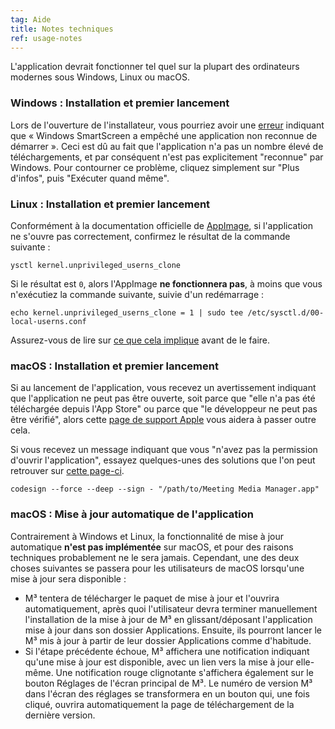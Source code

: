 ```yaml
---
tag: Aide
title: Notes techniques
ref: usage-notes
---
```


L'application devrait fonctionner tel quel sur la plupart des ordinateurs modernes sous Windows, Linux ou macOS.

### Windows : Installation et premier lancement

Lors de l'ouverture de l'installateur, vous pourriez avoir une [erreur](assets/img/other/win-smartscreen.png) indiquant que « Windows SmartScreen a empêché une application non reconnue de démarrer ». Ceci est dû au fait que l'application n'a pas un nombre élevé de téléchargements, et par conséquent n'est pas explicitement "reconnue" par Windows. Pour contourner ce problème, cliquez simplement sur "Plus d'infos", puis "Exécuter quand même".

### Linux : Installation et premier lancement

Conformément à la documentation officielle de [AppImage](https://docs.appimage.org/user-guide/troubleshooting/electron-sandboxing.html), si l'application ne s'ouvre pas correctement, confirmez le résultat de la commande suivante :

`ysctl kernel.unprivileged_userns_clone`

Si le résultat est `0`, alors l'AppImage **ne fonctionnera pas**, à moins que vous n'exécutiez la commande suivante, suivie d'un redémarrage :

`echo kernel.unprivileged_userns_clone = 1 | sudo tee /etc/sysctl.d/00-local-userns.conf`

Assurez-vous de lire sur [ce que cela implique](https://lwn.net/Articles/673597/) avant de le faire.

### macOS : Installation et premier lancement

Si au lancement de l'application, vous recevez un avertissement indiquant que l'application ne peut pas être ouverte, soit parce que "elle n'a pas été téléchargée depuis l'App Store" ou parce que "le développeur ne peut pas être vérifié", alors cette [page de support Apple](https://support.apple.com/en-ca/HT202491) vous aidera à passer outre cela.

Si vous recevez un message indiquant que vous "n'avez pas la permission d'ouvrir l'application", essayez quelques-unes des solutions que l'on peut retrouver sur [cette page-ci](https://stackoverflow.com/questions/64842819/cant-run-app-because-of-permission-in-big-sur/64895860).

`codesign --force --deep --sign - "/path/to/Meeting Media Manager.app"`

### macOS : Mise à jour automatique de l'application

Contrairement à Windows et Linux, la fonctionnalité de mise à jour automatique **n'est pas implémentée** sur macOS, et pour des raisons techniques probablement ne le sera jamais. Cependant, une des deux choses suivantes se passera pour les utilisateurs de macOS lorsqu'une mise à jour sera disponible :

- M³ tentera de télécharger le paquet de mise à jour et l'ouvrira automatiquement, après quoi l'utilisateur devra terminer manuellement l'installation de la mise à jour de M³ en glissant/déposant l'application mise à jour dans son dossier Applications. Ensuite, ils pourront lancer le M³ mis à jour à partir de leur dossier Applications comme d'habitude.
- Si l'étape précédente échoue, M³ affichera une notification indiquant qu'une mise à jour est disponible, avec un lien vers la mise à jour elle-même. Une notification rouge clignotante s'affichera également sur le bouton Réglages de l'écran principal de M³. Le numéro de version M³ dans l'écran des réglages se transformera en un bouton qui, une fois cliqué, ouvrira automatiquement la page de téléchargement de la dernière version.
